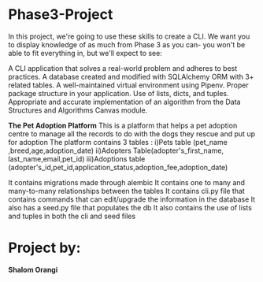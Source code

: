 # Phase3-Project
In this project, we're going to use these skills to create a CLI. We want you to display knowledge of as much from Phase 3 as you can- you won't be able to fit everything in, but we'll expect to see:

A CLI application that solves a real-world problem and adheres to best practices.
A database created and modified with SQLAlchemy ORM with 3+ related tables.
A well-maintained virtual environment using Pipenv.
Proper package structure in your application.
Use of lists, dicts, and tuples.
Appropriate and accurate implementation of an algorithm from the Data Structures and Algorithms Canvas module.

**The Pet Adoption Platform**
This is a platform that helps a pet adoption centre to manage all the records to do with the dogs they rescue and put up for adoption
The platform contains 3 tables : 
i)Pets table (pet_name ,breed,age,adoption_date)
ii)Adopters Table(adopter's_first_name, last_name,email,pet_id)
iii)Adoptions table (adopter's_id,pet_id,application_status,adoption_fee,adoption_date)

It contains migrations made through alembic
It contains one to many and many-to-many relationships between the tables
It contains cli.py file that contains commands that can edit/upgrade the information in the database
It also has a seed.py file that populates the db
It also contains the use of lists and tuples in both the cli and seed files

# Project by:
**Shalom Orangi**
